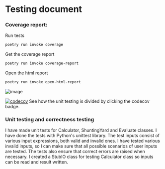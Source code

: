 # Testing document

### Coverage report:

Run tests
```bash
poetry run invoke coverage
```
Get the coverage report
```bash
poetry run invoke coverage-report
```
Open the html report
```bash
poetry run invoke open-html-report
```

![image](https://user-images.githubusercontent.com/96131752/222115871-5fc7dd86-5295-4cf1-a93e-679eb4f310f8.png)


[![codecov](https://codecov.io/gh/janikakalliokoski/datastructures-and-algorithms-lab/branch/main/graph/badge.svg?token=I9TZKLLES7)](https://codecov.io/gh/janikakalliokoski/datastructures-and-algorithms-lab)
See how the unit testing is divided by clicking the codecov badge.

### Unit testing and correctness testing

I have made unit tests for Calculator, ShuntingYard and Evaluate classes. I have done the tests with Python's unittest library.
The test inputs consist of various input expressions, both valid and invalid ones. I have tested various invalid inputs, so I can make sure that all possible scenarios of user inputs are tested. The tests also ensure that correct errors are raised when necessary.
I created a StubIO class for testing Calculator class so inputs can be read and result written.
